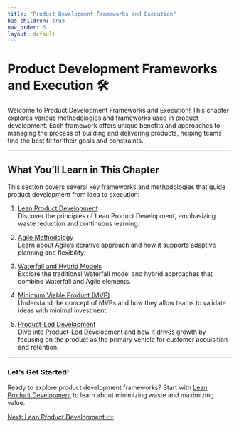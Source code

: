 ```yaml
---
title: "Product Development Frameworks and Execution"
has_children: true
nav_order: 6
layout: default
---
```


# Product Development Frameworks and Execution 🛠️

Welcome to Product Development Frameworks and Execution! This chapter explores various methodologies and frameworks used in product development. Each framework offers unique benefits and approaches to managing the process of building and delivering products, helping teams find the best fit for their goals and constraints.

---

## What You’ll Learn in This Chapter

This section covers several key frameworks and methodologies that guide product development from idea to execution:

1. [Lean Product Development](lean-product-development)  
   Discover the principles of Lean Product Development, emphasizing waste reduction and continuous learning.

2. [Agile Methodology](agile-methodology)  
   Learn about Agile’s iterative approach and how it supports adaptive planning and flexibility.

3. [Waterfall and Hybrid Models](waterfall-and-hybrid-models)  
   Explore the traditional Waterfall model and hybrid approaches that combine Waterfall and Agile elements.

4. [Minimum Viable Product (MVP)](minimum-viable-product-mvp)  
   Understand the concept of MVPs and how they allow teams to validate ideas with minimal investment.

5. [Product-Led Development](product-led-development)  
   Dive into Product-Led Development and how it drives growth by focusing on the product as the primary vehicle for customer acquisition and retention.

---

### Let’s Get Started!

Ready to explore product development frameworks? Start with [Lean Product Development](lean-product-development) to learn about minimizing waste and maximizing value.

<div class="nav-buttons">
    <a href="lean-product-development" class="btn btn-primary">Next: Lean Product Development 👉</a>
</div>